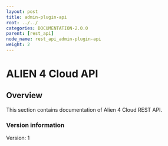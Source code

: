```yaml
---
layout: post
title: admin-plugin-api
root: ../../
categories: DOCUMENTATION-2.0.0
parent: [rest_api]
node_name: rest_api_admin-plugin-api
weight: 2
---
```


# ALIEN 4 Cloud API

## Overview
This section contains documentation of Alien 4 Cloud REST API.

### Version information
Version: 1

